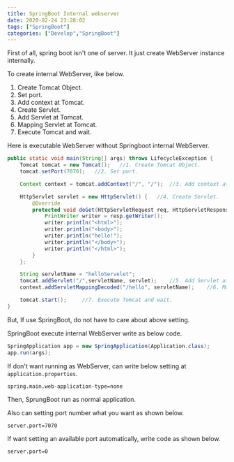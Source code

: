 ```yaml
---
title: SpringBoot Internal webserver
date: 2020-02-24 23:28:02
tags: ["SpringBoot"]
categories: ["Develop","SpringBoot"]
---
```


First of all, spring boot isn't one of server. It just create WebServer instance internally.

<!-- more -->


To create internal WebServer, like below.

1. Create Tomcat Object.
2. Set port.
3. Add context at Tomcat.
4. Create Servlet.
5. Add Servlet at Tomcat.
6. Mapping Servlet at Tomcat.
7. Execute Tomcat and wait.

Here is executable WebServer without Springboot internal WebServer.

~~~java
public static void main(String[] args) throws LifecycleException {
    Tomcat tomcat = new Tomcat();   //1. Create Tomcat Object.
    tomcat.setPort(7070);   //2. Set port.

    Context context = tomcat.addContext("/", "/");  //3. Add context at Tomcat.

    HttpServlet servlet = new HttpServlet() {   //4. Create Servlet.
        @Override
        protected void doGet(HttpServletRequest req, HttpServletResponse resp) throws ServletException, IOException {
            PrintWriter writer = resp.getWriter();
            writer.println("<html>");
            writer.println("<body>");
            writer.println("hello!");
            writer.println("</body>");
            writer.println("</html>");
        }
    };

    String servletName = "helloServelet";
    tomcat.addServlet("/",servletName, servlet);    //5. Add Servlet at Tomcat.
    context.addServletMappingDecoded("/hello", servletName);    //6. Mapping Servlet at Tomcat.

    tomcat.start();     //7. Execute Tomcat and wait.
}
~~~

But, If use SpringBoot, do not have to care about above setting.

SpringBoot execute internal WebServer write as below code.

~~~java
SpringApplication app = new SpringApplication(Application.class);
app.run(args);
~~~

If don't want running as WebServer, can write below setting at `application.properties`.
~~~
spring.main.web-application-type=none
~~~

Then, SprungBoot run as normal application.

Also can setting port number what you want as shown below.

~~~
server.port=7070
~~~

If want setting an available port automatically, write code as shown below.

~~~
server.port=0
~~~
